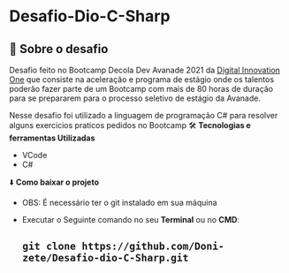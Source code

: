# Desafio-Dio-C-Sharp

 
 


## :rocket: Sobre o desafio

Desafio feito no Bootcamp  Decola Dev Avanade 2021 da [Digital Innovation One](https://web.digitalinnovation.one/track/everis-fullstack-developer) que consiste na aceleração e programa de estágio onde os talentos poderão fazer parte de um Bootcamp com mais de 80 horas de duração para se prepararem para o processo seletivo de estágio da Avanade.

 Nesse desafio foi utilizado a linguagem de programação  C# para resolver alguns exercicios praticos pedidos no Bootcamp
:hammer_and_wrench: 
**Tecnologias e ferramentas Utilizadas**
* VCode
* C#

:arrow_down: **Como baixar o projeto**

* OBS: É necessário ter o git instalado em sua máquina
* Executar o Seguinte comando no seu **Terminal**  ou no **CMD**:

  ## `git clone https://github.com/Doni-zete/Desafio-dio-C-Sharp.git`
        
        
        
